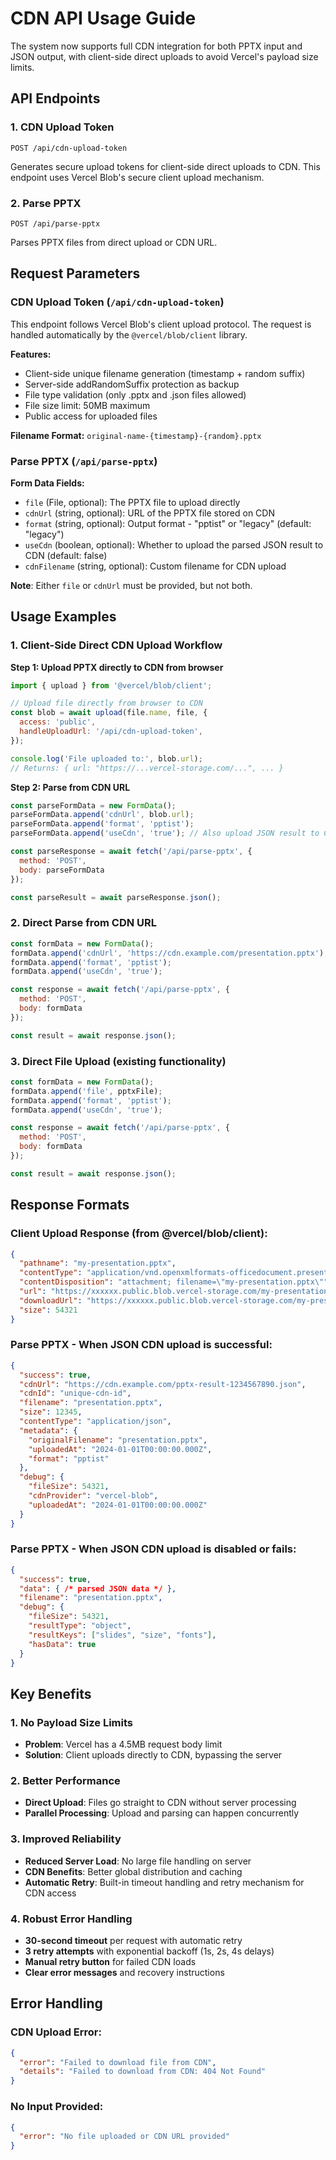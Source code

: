# CDN API Usage Guide

The system now supports full CDN integration for both PPTX input and JSON output, with client-side direct uploads to avoid Vercel's payload size limits.

## API Endpoints

### 1. CDN Upload Token
`POST /api/cdn-upload-token`

Generates secure upload tokens for client-side direct uploads to CDN. This endpoint uses Vercel Blob's secure client upload mechanism.

### 2. Parse PPTX
`POST /api/parse-pptx`

Parses PPTX files from direct upload or CDN URL.

## Request Parameters

### CDN Upload Token (`/api/cdn-upload-token`)

This endpoint follows Vercel Blob's client upload protocol. The request is handled automatically by the `@vercel/blob/client` library.

**Features:**
- Client-side unique filename generation (timestamp + random suffix)
- Server-side addRandomSuffix protection as backup
- File type validation (only .pptx and .json files allowed)  
- File size limit: 50MB maximum
- Public access for uploaded files

**Filename Format:** `original-name-{timestamp}-{random}.pptx`

### Parse PPTX (`/api/parse-pptx`)

**Form Data Fields:**
- `file` (File, optional): The PPTX file to upload directly
- `cdnUrl` (string, optional): URL of the PPTX file stored on CDN
- `format` (string, optional): Output format - "pptist" or "legacy" (default: "legacy")
- `useCdn` (boolean, optional): Whether to upload the parsed JSON result to CDN (default: false)
- `cdnFilename` (string, optional): Custom filename for CDN upload

**Note**: Either `file` or `cdnUrl` must be provided, but not both.

## Usage Examples

### 1. Client-Side Direct CDN Upload Workflow

**Step 1: Upload PPTX directly to CDN from browser**
```javascript
import { upload } from '@vercel/blob/client';

// Upload file directly from browser to CDN
const blob = await upload(file.name, file, {
  access: 'public',
  handleUploadUrl: '/api/cdn-upload-token',
});

console.log('File uploaded to:', blob.url);
// Returns: { url: "https://...vercel-storage.com/...", ... }
```

**Step 2: Parse from CDN URL**
```javascript
const parseFormData = new FormData();
parseFormData.append('cdnUrl', blob.url);
parseFormData.append('format', 'pptist');
parseFormData.append('useCdn', 'true'); // Also upload JSON result to CDN

const parseResponse = await fetch('/api/parse-pptx', {
  method: 'POST',
  body: parseFormData
});

const parseResult = await parseResponse.json();
```

### 2. Direct Parse from CDN URL
```javascript
const formData = new FormData();
formData.append('cdnUrl', 'https://cdn.example.com/presentation.pptx');
formData.append('format', 'pptist');
formData.append('useCdn', 'true');

const response = await fetch('/api/parse-pptx', {
  method: 'POST',
  body: formData
});

const result = await response.json();
```

### 3. Direct File Upload (existing functionality)
```javascript
const formData = new FormData();
formData.append('file', pptxFile);
formData.append('format', 'pptist');
formData.append('useCdn', 'true');

const response = await fetch('/api/parse-pptx', {
  method: 'POST',
  body: formData
});

const result = await response.json();
```

## Response Formats

### Client Upload Response (from @vercel/blob/client):
```json
{
  "pathname": "my-presentation.pptx",
  "contentType": "application/vnd.openxmlformats-officedocument.presentationml.presentation",
  "contentDisposition": "attachment; filename=\"my-presentation.pptx\"",
  "url": "https://xxxxxx.public.blob.vercel-storage.com/my-presentation-xxxxxx.pptx",
  "downloadUrl": "https://xxxxxx.public.blob.vercel-storage.com/my-presentation-xxxxxx.pptx?download=1",
  "size": 54321
}
```

### Parse PPTX - When JSON CDN upload is successful:
```json
{
  "success": true,
  "cdnUrl": "https://cdn.example.com/pptx-result-1234567890.json",
  "cdnId": "unique-cdn-id",
  "filename": "presentation.pptx",
  "size": 12345,
  "contentType": "application/json",
  "metadata": {
    "originalFilename": "presentation.pptx",
    "uploadedAt": "2024-01-01T00:00:00.000Z",
    "format": "pptist"
  },
  "debug": {
    "fileSize": 54321,
    "cdnProvider": "vercel-blob",
    "uploadedAt": "2024-01-01T00:00:00.000Z"
  }
}
```

### Parse PPTX - When JSON CDN upload is disabled or fails:
```json
{
  "success": true,
  "data": { /* parsed JSON data */ },
  "filename": "presentation.pptx",
  "debug": {
    "fileSize": 54321,
    "resultType": "object",
    "resultKeys": ["slides", "size", "fonts"],
    "hasData": true
  }
}
```

## Key Benefits

### 1. No Payload Size Limits
- **Problem**: Vercel has a 4.5MB request body limit
- **Solution**: Client uploads directly to CDN, bypassing the server

### 2. Better Performance
- **Direct Upload**: Files go straight to CDN without server processing
- **Parallel Processing**: Upload and parsing can happen concurrently

### 3. Improved Reliability
- **Reduced Server Load**: No large file handling on server
- **CDN Benefits**: Better global distribution and caching
- **Automatic Retry**: Built-in timeout handling and retry mechanism for CDN access

### 4. Robust Error Handling
- **30-second timeout** per request with automatic retry
- **3 retry attempts** with exponential backoff (1s, 2s, 4s delays)
- **Manual retry button** for failed CDN loads
- **Clear error messages** and recovery instructions

## Error Handling

### CDN Upload Error:
```json
{
  "error": "Failed to download file from CDN",
  "details": "Failed to download from CDN: 404 Not Found"
}
```

### No Input Provided:
```json
{
  "error": "No file uploaded or CDN URL provided"
}
```